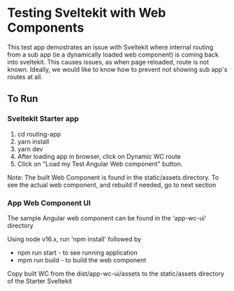 # Testing Sveltekit with Web Components

This test app demostrates an issue with Sveltekit where internal routing from a sub app (ie a dynamically loaded web component) is coming back into sveltekit. This causes issues, as when page reloaded, route is not known. Ideally, we would like to know how to prevent not showing sub app's routes at all. 

## To Run

### Sveltekit Starter app

1. cd routing-app
2. yarn install
3. yarn dev
4. After loading app in browser, click on Dynamic WC route
5. Click on "Load my Test Angular Web component" button. 

Note: The built Web Component is found in the static/assets directory. To see the actual web component, and rebuild if needed, go to next section

### App Web Component UI 

The sample Angular web component can be found in the 'app-wc-ui' directory

Using node v16.x, run 'npm install' followed by 

* npm run start - to see running application
* mpm run build - to build the web component

Copy built WC from the dist/app-wc-ui/assets to the static/assets directory of the Starter Sveltekit